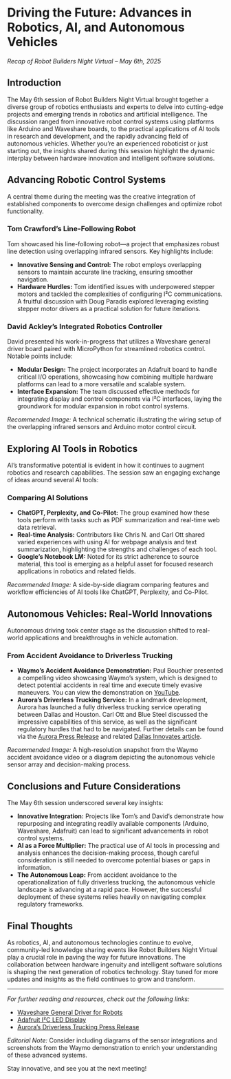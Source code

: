 # Driving the Future: Advances in Robotics, AI, and Autonomous Vehicles  
*Recap of Robot Builders Night Virtual – May 6th, 2025*

## Introduction  
The May 6th session of Robot Builders Night Virtual brought together a diverse group of robotics enthusiasts and experts to delve into cutting-edge projects and emerging trends in robotics and artificial intelligence. The discussion ranged from innovative robot control systems using platforms like Arduino and Waveshare boards, to the practical applications of AI tools in research and development, and the rapidly advancing field of autonomous vehicles. Whether you’re an experienced roboticist or just starting out, the insights shared during this session highlight the dynamic interplay between hardware innovation and intelligent software solutions.

## Advancing Robotic Control Systems  
A central theme during the meeting was the creative integration of established components to overcome design challenges and optimize robot functionality.

### Tom Crawford’s Line-Following Robot  
Tom showcased his line-following robot—a project that emphasizes robust line detection using overlapping infrared sensors. Key highlights include:  
- **Innovative Sensing and Control:** The robot employs overlapping sensors to maintain accurate line tracking, ensuring smoother navigation.  
- **Hardware Hurdles:** Tom identified issues with underpowered stepper motors and tackled the complexities of configuring I²C communications. A fruitful discussion with Doug Paradis explored leveraging existing stepper motor drivers as a practical solution for future iterations.

### David Ackley’s Integrated Robotics Controller  
David presented his work-in-progress that utilizes a Waveshare general driver board paired with MicroPython for streamlined robotics control. Notable points include:  
- **Modular Design:** The project incorporates an Adafruit board to handle critical I/O operations, showcasing how combining multiple hardware platforms can lead to a more versatile and scalable system.  
- **Interface Expansion:** The team discussed effective methods for integrating display and control components via I²C interfaces, laying the groundwork for modular expansion in robot control systems.

*Recommended Image:* A technical schematic illustrating the wiring setup of the overlapping infrared sensors and Arduino motor control circuit.

## Exploring AI Tools in Robotics  
AI’s transformative potential is evident in how it continues to augment robotics and research capabilities. The session saw an engaging exchange of ideas around several AI tools:

### Comparing AI Solutions  
- **ChatGPT, Perplexity, and Co-Pilot:** The group examined how these tools perform with tasks such as PDF summarization and real-time web data retrieval.  
- **Real-time Analysis:** Contributors like Chris N. and Carl Ott shared varied experiences with using AI for webpage analysis and text summarization, highlighting the strengths and challenges of each tool.
- **Google’s Notebook LM:** Noted for its strict adherence to source material, this tool is emerging as a helpful asset for focused research applications in robotics and related fields.

*Recommended Image:* A side-by-side diagram comparing features and workflow efficiencies of AI tools like ChatGPT, Perplexity, and Co-Pilot.

## Autonomous Vehicles: Real-World Innovations  
Autonomous driving took center stage as the discussion shifted to real-world applications and breakthroughs in vehicle automation.

### From Accident Avoidance to Driverless Trucking  
- **Waymo’s Accident Avoidance Demonstration:** Paul Bouchier presented a compelling video showcasing Waymo’s system, which is designed to detect potential accidents in real time and execute timely evasive maneuvers. You can view the demonstration on [YouTube](https://www.youtube.com/watch?v=nAuna_qzf6k&t=2s).  
- **Aurora’s Driverless Trucking Service:** In a landmark development, Aurora has launched a fully driverless trucking service operating between Dallas and Houston. Carl Ott and Blue Steel discussed the impressive capabilities of this service, as well as the significant regulatory hurdles that had to be navigated. Further details can be found via the [Aurora Press Release](https://ir.aurora.tech/news-events/press-releases/detail/119/aurora-begins-commercial-driverless-trucking-in-texas) and related [Dallas Innovates article](https://dallasinnovates.com/in-u-s-first-aurora-launches-fully-driverless-trucking-deliveries-between-dallas-and-houston/).

*Recommended Image:* A high-resolution snapshot from the Waymo accident avoidance video or a diagram depicting the autonomous vehicle sensor array and decision-making process.

## Conclusions and Future Considerations  
The May 6th session underscored several key insights:  
- **Innovative Integration:** Projects like Tom’s and David’s demonstrate how repurposing and integrating readily available components (Arduino, Waveshare, Adafruit) can lead to significant advancements in robot control systems.  
- **AI as a Force Multiplier:** The practical use of AI tools in processing and analysis enhances the decision-making process, though careful consideration is still needed to overcome potential biases or gaps in information.  
- **The Autonomous Leap:** From accident avoidance to the operationalization of fully driverless trucking, the autonomous vehicle landscape is advancing at a rapid pace. However, the successful deployment of these systems relies heavily on navigating complex regulatory frameworks.

## Final Thoughts  
As robotics, AI, and autonomous technologies continue to evolve, community-led knowledge sharing events like Robot Builders Night Virtual play a crucial role in paving the way for future innovations. The collaboration between hardware ingenuity and intelligent software solutions is shaping the next generation of robotics technology. Stay tuned for more updates and insights as the field continues to grow and transform.

---

*For further reading and resources, check out the following links:*  
- [Waveshare General Driver for Robots](https://www.waveshare.com/general-driver-for-robots.htm)  
- [Adafruit I²C LED Display](https://www.adafruit.com/product/715)  
- [Aurora’s Driverless Trucking Press Release](https://ir.aurora.tech/news-events/press-releases/detail/119/aurora-begins-commercial-driverless-trucking-in-texas)

*Editorial Note:* Consider including diagrams of the sensor integrations and screenshots from the Waymo demonstration to enrich your understanding of these advanced systems.

Stay innovative, and see you at the next meeting!